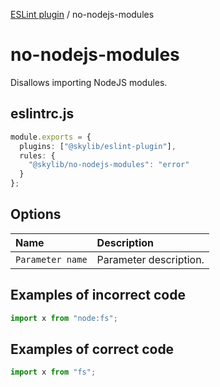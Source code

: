 [ESLint plugin](index.md) / no-nodejs-modules

# no-nodejs-modules

Disallows importing NodeJS modules.

## eslintrc.js

```ts
module.exports = {
  plugins: ["@skylib/eslint-plugin"],
  rules: {
    "@skylib/no-nodejs-modules": "error"
  }
};
```

## Options

| Name | Description |
| :------ | :------ |
| `Parameter name` | Parameter description. |


## Examples of incorrect code

```ts
import x from "node:fs";
```

## Examples of correct code

```ts
import x from "fs";
```
